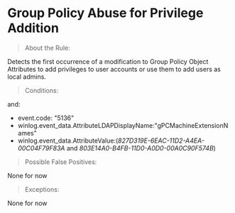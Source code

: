 # Group Policy Abuse for Privilege Addition


>About the Rule:

Detects the first occurrence of a modification to Group Policy Object Attributes to add privileges to user accounts or use them to add users as local admins.
 

>Conditions:

and:

- event.code: "5136"
- winlog.event_data.AttributeLDAPDisplayName:"gPCMachineExtensionNames"
- winlog.event_data.AttributeValue:(*827D319E-6EAC-11D2-A4EA-00C04F79F83A* and *803E14A0-B4FB-11D0-A0D0-00A0C90F574B*)
 


>Possible False Positives:

None for now


>Exceptions:

None for now
